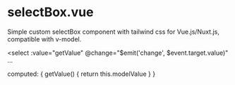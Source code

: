 # selectBox.vue
Simple custom selectBox component with tailwind css for Vue.js/Nuxt.js, compatible with v-model.

<select :value="getValue" @change="$emit('change', $event.target.value)" ...
        
computed: {
  getValue() {
    return this.modelValue
  }
}
